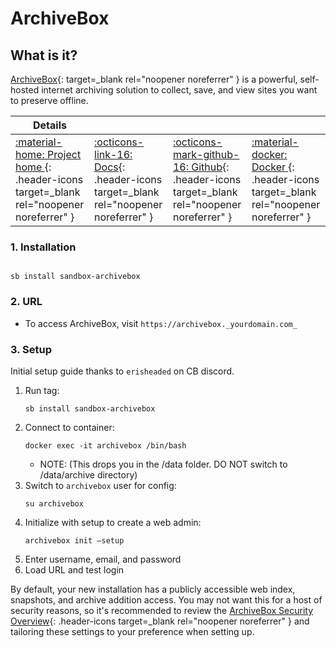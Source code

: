 # ArchiveBox

## What is it?

[ArchiveBox](https://github.com/ArchiveBox/ArchiveBox){: target=_blank rel="noopener noreferrer" } is a powerful, self-hosted internet archiving solution to collect, save, and view sites you want to preserve offline.

| Details     |             |             |             |
|-------------|-------------|-------------|-------------|
| [:material-home: Project home ](https://github.com/ArchiveBox/ArchiveBox){: .header-icons target=_blank rel="noopener noreferrer" } | [:octicons-link-16: Docs](https://github.com/ArchiveBox/ArchiveBox/wiki){: .header-icons target=_blank rel="noopener noreferrer" } | [:octicons-mark-github-16: Github](GITHUBLINK){: .header-icons target=_blank rel="noopener noreferrer" } | [:material-docker: Docker ](https://hub.docker.com/r/archivebox/archivebox){: .header-icons target=_blank rel="noopener noreferrer" }|

### 1. Installation

``` shell

sb install sandbox-archivebox

```

### 2. URL

- To access ArchiveBox, visit `https://archivebox._yourdomain.com_`

### 3. Setup

Initial setup guide thanks to `erisheaded` on CB discord.

1. Run tag:
    ``` { .shell }
    sb install sandbox-archivebox
    ```
2. Connect to container:
   ``` { .shell }
   docker exec -it archivebox /bin/bash
   ```
   - NOTE: (This drops you in the /data folder. DO NOT switch to /data/archive directory)
3. Switch to `archivebox` user for config:
   ``` { .shell }
   su archivebox
   ```
4. Initialize with setup to create a web admin:
   ``` { .shell }
   archivebox init —setup
   ```
5. Enter username, email, and password
6. Load URL and test login

By default, your new installation has a publicly accessible web index, snapshots, and archive addition access. You may not want this for a host of security reasons, so it's recommended to review the [ArchiveBox Security Overview](https://docs.archivebox.io/en/latest/Security-Overview.html){: .header-icons target=_blank rel="noopener noreferrer" } and tailoring these settings to your preference when setting up.
